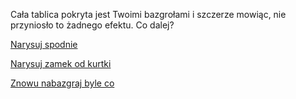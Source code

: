 Cała tablica pokryta jest Twoimi bazgrołami i szczerze mowiąc, nie przyniosło to żadnego efektu. Co dalej?

[Narysuj spodnie](../spodnie/spodnie.md)

[Narysuj zamek od kurtki](../zamek/zamek.md)

[Znowu nabazgraj byle co](../bazgroly/bazgroly.md)